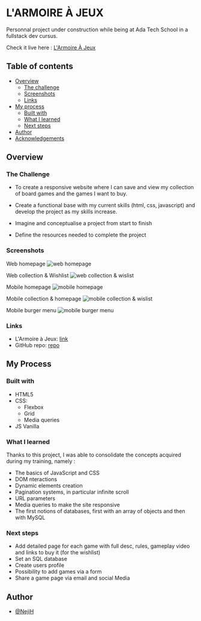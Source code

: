 # L'ARMOIRE À JEUX

Personnal project under construction while being at Ada Tech School in a fullstack dev cursus.

Check it live here : [L'Armoire À Jeux]([https://l-armoire-a-jeux.vercel.app/html/wishlist.html](https://l-armoire-a-jeux.vercel.app/))

## Table of contents

- [Overview](#overview)
  - [The challenge](#the-challenge)
  - [Screenshots](#screenshots)
  - [Links](#links)
- [My process](#my-process)
  - [Built with](#built-with)
  - [What I learned](#what-i-learned)
  - [Next steps](#next-steps)
- [Author](#author)
- [Acknowledgements](#Acknowledgements)

## Overview

### The Challenge

- To create a responsive website where I can save and view my collection of board games and the games I want to buy.
- Create a functional base with my current skills (html, css, javascript) and develop the project as my skills increase.

- Imagine and conceptualise a project from start to finish
- Define the resources needed to complete the project

### Screenshots

Web homepage
![web homepage](./img/screenshots/web-homepage.png)

Web collection & Wishlist
![web collection & wislist](./img/screenshots/web-collection.png)

Mobile homepage
![mobile homepage](./img/screenshots/mobile-homepage.png)

Mobile collection & homepage
![mobile collection & wislist](./img/screenshots/mobile-collection.png)

Mobile burger menu
![mobile burger menu](./img/screenshots/mobile-burger-menu.png)

### Links

- L'Armoire à Jeux: [link](https://l-armoire-a-jeux.vercel.app/html/wishlist.html)
- GitHub repo: [repo](https://github.com/NejiH/projet-perso-ludo)

## My Process

### Built with

- HTML5
- CSS:
  - Flexbox
  - Grid
  - Media queries
- JS Vanilla

### What I learned

Thanks to this project, I was able to consolidate the concepts acquired during my training, namely :

- The basics of JavaScript and CSS
- DOM nteractions
- Dynamic elements creation
- Pagination systems, in particular infinite scroll
- URL parameters
- Media queries to make the site responsive
- The first notions of databases, first with an array of objects and then with MySQL

### Next steps

- Add detailed page for each game with full desc, rules, gameplay video and links to buy it (for the wishlist)
- Set an SQL database
- Create users profile
- Possibility to add games via a form
- Share a game page via email and social Media

## Author

- [@NejiH](https://www.github.com/NejiH)
